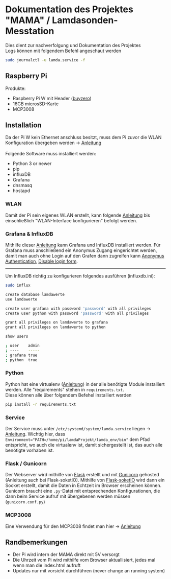 # Dokumentation des Projektes "MAMA" / Lamdasonden-Messtation
Dies dient zur nachverfolgung und Dokumentation des Projektes<br>
Logs können mit folgendem Befehl angeschaut werden
```bash
sudo journalctl -u lamda.service -f
```

## Raspberry Pi
Produkte:
- Raspberry Pi W mit Header ([buyzero](https://buyzero.de/products/raspberry-pi-zero-wh-mit-bestucktem-header))
- 16GB microsSD-Karte
- MCP3008

## Installation
Da der Pi W kein Ethernet anschluss besitzt, muss dem Pi zuvor die WLAN Konfiguration übergeben werden -> [Anleitung](https://www.dahlen.org/2017/10/raspberry-pi-zero-w-headless-setup/) <br>
<br>
Folgende Software muss installiert werden:
- Python 3 or newer
- pip
- influxDB
- Grafana
- dnsmasq 
- hostapd

### WLAN
Damit der Pi sein eigenes WLAN erstellt, kann folgende [Anleitung](https://www.elektronik-kompendium.de/sites/raspberry-pi/2002171.htm) bis einschließlich "WLAN-Interface konfigurieren" befolgt werden.

### Grafana & InfluxDB
Mithilfe dieser [Anleitung](https://simonhearne.com/2020/pi-influx-grafana/) kann Grafana und InfluxDB installiert werden. Für Grafana muss anschließend ein Anonymus Zugang eingerichtet werden, damit man auch ohne Login auf den Grafen dann zugreifen kann [Anonymus Authentication](https://grafana.com/docs/grafana/latest/auth/overview/#anonymous-authentication), [Disable login form](https://grafana.com/docs/grafana/latest/auth/overview/#automatic-oauth-login). <br>
<hr>
Um InfluxDB richtig zu konfigurieren folgendes ausführen (influxdb.ini):

```bash
sudo influx

create database lamdawerte
use lamdawerte

create user grafana with password 'password' with all privileges
create user python with password 'password' with all privileges

grant all privileges on lamdawerte to grafana
grant all privileges on lamdawerte to python

show users

; user    admin
; ----    -----
; grafana true
; python  true
```

### Python
Python hat eine virtualenv ([Anleitung](https://bodo-schoenfeld.de/eine-virtuelle-umgebung-fuer-python-erstellen/)) in der alle benötigte Module installiert werden. Alle "requirements" stehen in `requirements.txt`. <br>
Diese können alle über folgendem Befehel installiert werden 
```bash
pip install -r requirements.txt
```

### Service
Der Service muss unter `/etc/systemd/system/lamda.service` liegen -> [Anleitung](https://www.raspberrypi.org/documentation/linux/usage/systemd.md). Wichtig hier, dass `Environment="PATH=/home/pi/lamdaProjekt/lamda_env/bin"` dem Pfad entspricht, wo auch die virtualenv ist, damit sichergestellt ist, das auch alle benötigte vorhaben ist.

### Flask / Gunicorn
Der Webserver wird mithilfe von [Flask](https://flask.palletsprojects.com/en/1.1.x/) erstellt und mit [Gunicorn](https://docs.gunicorn.org/en/stable/run.html) gehosted (Anleitung auch bei Flask-soketIO). Mithilfe von [Flask-soketIO](https://flask.palletsprojects.com/en/1.1.x/api/#blueprint-objects) wird dann ein Socket erstellt, damit die Daten in Echtzeit im Browser erscheinen können. Gunicorn braucht eine `.py`-Datei mit entsprechenden Konfigurationen, die dann beim Service aufruf mit übergebenen werden müssen (`gunicorn.conf.py`)

### MCP3008
Eine Verwendung für den MCP3008 findet man hier -> [Anleitung](https://tutorials-raspberrypi.de/raspberry-pi-mcp3008-analoge-signale-auslesen/)

## Randbemerkungen
- Der Pi wird intern der MAMA direkt mit 5V versorgt
- Die Uhrzeit vom Pi wird mithilfe vom Browser aktuallisiert, jedes mal wenn man die index.html aufruft
- Updates nur mit vorsicht durchführen (never change an running system)